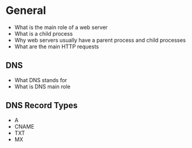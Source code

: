 # General
- What is the main role of a web server
- What is a child process
- Why web servers usually have a parent process and child processes
- What are the main HTTP requests
## DNS
- What DNS stands for
- What is DNS main role
## DNS Record Types
- A
- CNAME
- TXT
- MX
